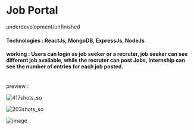 # Job Portal
underdevelopment/unfinished
#### Technologies : ReactJs, MongoDB, ExpressJs, NodeJs
#### working : Users can login as job seeker or a recruter, job seeker can see different job available, while the recruter can post Jobs, Internship can see the number of entries for each job posted.
<br />
preview :
<br />

![417shots_so](https://github.com/VaibhavDhaygude/JOB-PORTAL-previous/assets/91962775/abe944de-349b-47ae-b93f-2e8dbc08efe2)



![203shots_so](https://github.com/VaibhavDhaygude/JOB-PORTAL-previous/assets/91962775/4462f519-95df-40bc-bdf0-95ac976889f8)


![image](https://github.com/VaibhavDhaygude/JOB-PORTAL-previous/assets/91962775/4e9dc474-55a4-4598-87d5-34c723305bfd)

